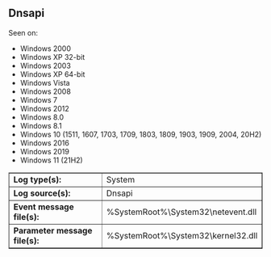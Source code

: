 ## Dnsapi

Seen on:
* Windows 2000
* Windows XP 32-bit
* Windows 2003
* Windows XP 64-bit
* Windows Vista
* Windows 2008
* Windows 7
* Windows 2012
* Windows 8.0
* Windows 8.1
* Windows 10 (1511, 1607, 1703, 1709, 1803, 1809, 1903, 1909, 2004, 20H2)
* Windows 2016
* Windows 2019
* Windows 11 (21H2)

<table border="1" class="docutils">
  <tbody>
    <tr>
      <td><b>Log type(s):</b></td>
      <td>System</td>
    </tr>
    <tr>
      <td><b>Log source(s):</b></td>
      <td>Dnsapi</td>
    </tr>
    <tr>
      <td><b>Event message file(s):</b></td>
      <td>%SystemRoot%\System32\netevent.dll</td>
    </tr>
    <tr>
      <td><b>Parameter message file(s):</b></td>
      <td>%SystemRoot%\System32\kernel32.dll</td>
    </tr>
  </tbody>
</table>

&nbsp;

